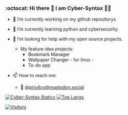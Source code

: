 ### :octocat: Hi there 👋 I am Cyber-Syntax :technologist:

- 🔭 I’m currently working on my github repositorys
- 🌱 I’m currently learning python and cybersecurity.
- 🤔 I’m looking for help with my open source projects. 
    - My feature idea projects:
        - Bookmark Manager
        - Wallpaper Changer - for linux -
        - To-do app

- 📫 How to reach me: 
    - :elephant: @priv4cy@mastodon.social  

[![Cyber-Syntax Statics](https://github-readme-stats.vercel.app/api?username=Cyber-Syntax&show_icons=true&theme=dracula)](https://Cyber-Syntax.dev) [![Top Langs](https://github-readme-stats.vercel.app/api/top-langs/?username=Cyber-Syntax&layout=compact)](https://github.com/anuraghazra/github-readme-stats)

[![Visitors](https://visitor-badge.laobi.icu/badge?page_id=Cyber-Syntax.Cyber-Syntax)](#)
